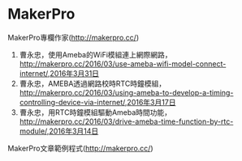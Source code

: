 # MakerPro

MakerPro專欄作家(http://makerpro.cc/)

1.	曹永忠，使用Ameba的WiFi模組連上網際網路，http://makerpro.cc/2016/03/use-ameba-wifi-model-connect-internet/,2016年3月31日
2.	曹永忠，AMEBA透過網路校時RTC時鐘模組，http://makerpro.cc/2016/03/using-ameba-to-develop-a-timing-controlling-device-via-internet/,2016年3月17日
3.	曹永忠，用RTC時鐘模組驅動Ameba時間功能，http://makerpro.cc/2016/03/drive-ameba-time-function-by-rtc-module/,2016年3月14日


 MakerPro文章範例程式(http://makerpro.cc/)
